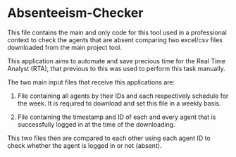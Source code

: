 # Absenteeism-Checker


This file contains the main and only code for this tool used in a professional context to check the agents that are absent comparing two excel/csv files downloaded from the main project tool.

This application aims to automate and save precious time for the Real Time Analyst (RTA), that previous to this was used to perform this task manually.

The two main input files that receive this applications are:

1. File containing all agents by their IDs and each respectively schedule for the week. It is required to download and set this file in a weekly basis.

2. File containing the timestamp and ID of each and every agent that is successfully logged in at the time of the downloading. 

This two files then are compared to each other using each agent ID to check whether the agent is logged in or not (absent). 

